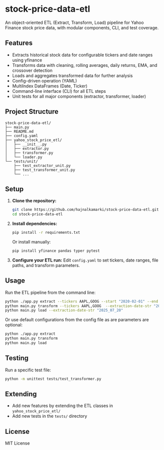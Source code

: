 # stock-price-data-etl

An object-oriented ETL (Extract, Transform, Load) pipeline for Yahoo Finance stock price data, with modular components, CLI, and test coverage.

## Features
- Extracts historical stock data for configurable tickers and date ranges using yfinance
- Transforms data with cleaning, rolling averages, daily returns, EMA, and crossover detection
- Loads and aggregates transformed data for further analysis
- Config-driven operation (YAML)
- MultiIndex DataFrames (Date, Ticker)
- Command-line interface (CLI) for all ETL steps
- Unit tests for all major components (extractor, transformer, loader)

## Project Structure

```
stock-price-data-etl/
├── main.py
├── README.md
├── config.yaml
├── yahoo_stock_price_etl/
│   ├── __init__.py
│   ├── extractor.py
│   ├── transformer.py
│   └── loader.py
└── tests/unit/
    ├── test_extractor_unit.py
    ├── test_transformer_unit.py
    └── ...
```

## Setup

1. **Clone the repository:**
   ```sh
   git clone https://github.com/hajnalkamarki/stock-price-data-etl.git
   cd stock-price-data-etl
   ```

2. **Install dependencies:**
   ```sh
   pip install -r requirements.txt
   ```
   Or install manually:
   ```sh
   pip install yfinance pandas typer pytest
   ```

3. **Configure your ETL run:**
   Edit `config.yaml` to set tickers, date ranges, file paths, and transform parameters.

## Usage

Run the ETL pipeline from the command line:

```sh
python ./app.py extract --tickers AAPL,GOOG --start "2020-02-01" --end "2020-04-02"
python main.py transform --tickers AAPL,GOOG  --extraction-date-str "2025_07_20"
python main.py load --extraction-date-str "2025_07_20"
```

Or use default configurations from the config file as are parameters are optional:

```sh
python ./app.py extract
python main.py transform
python main.py load
```

## Testing

Run a specific test file:

```sh
python -m unittest tests/test_transformer.py 
```

## Extending

- Add new features by extending the ETL classes in `yahoo_stock_price_etl/`
- Add new tests in the `tests/` directory

## License

MIT License